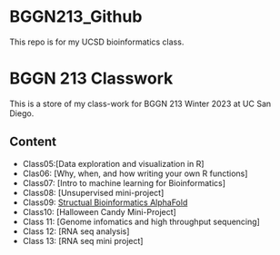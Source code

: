 # BGGN213_Github

This repo is for my UCSD bioinformatics class. 

# BGGN 213 Classwork

This is a store of my class-work for BGGN 213 Winter 2023 at UC San Diego. 

## Content 
- Class05:[Data exploration and visualization in R]
- Clas06: [Why, when, and how writing your own R functions]
- Class07: [Intro to machine learning for Bioinformatics]
- Class08: [Unsupervised mini-project]
- Class09: [Structual Bioinformatics AlphaFold](https://github.com/Bkbarrig/BGGN213_Github/blob/main/Class_09_files/Class_09.qmd)
- Class10: [Halloween Candy Mini-Project]
- Class 11: [Genome infomatics and high throughput sequencing]
- Class 12: [RNA seq analysis]
- Class 13: [RNA seq mini project]
